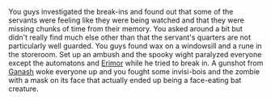 You guys investigated the break-ins and found out that some of the servants were feeling like they were being watched and that they were missing chunks of time from their memory. You asked around a bit but didn't really find much else other than that the servant's quarters are not particularly well guarded. You guys found wax on a windowsill and a rune in the storeroom. Set up an ambush and the spooky wight paralyzed everyone except the automatons and [Erimor](../People/Erimor.md) while he tried to break in. A gunshot from [Ganash](../People/Ganash.md) woke everyone up and you fought some invisi-bois and the zombie with a mask on its face that actually ended up being a face-eating bat creature.